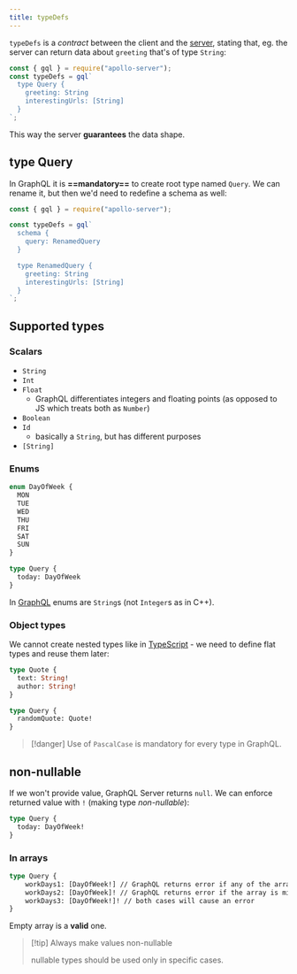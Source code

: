 ```yaml
---
title: typeDefs
---
```


`typeDefs` is a _contract_ between the client and the [server](/Knowledge/graph-ql/server.md), stating that, eg. the server can return data about `greeting` that's of type `String`:

```js
const { gql } = require("apollo-server");
const typeDefs = gql`
  type Query {
    greeting: String
    interestingUrls: [String]
  }
`;
```

This way the server **guarantees** the data shape.

## type Query

In GraphQL it is **==mandatory==** to create root type named `Query`. We can rename it, but then we'd need to redefine a schema as well:

```js
const { gql } = require("apollo-server");

const typeDefs = gql`
  schema {
    query: RenamedQuery
  }

  type RenamedQuery {
    greeting: String
    interestingUrls: [String]
  }
`;
```

## Supported types

### Scalars

- `String`
- `Int`
- `Float`
  - GraphQL differentiates integers and floating points (as opposed to JS which treats both as `Number`)
- `Boolean`
- `Id`
  - basically a `String`, but has different purposes
- `[String]`

### Enums

```graphql
enum DayOfWeek {
  MON
  TUE
  WED
  THU
  FRI
  SAT
  SUN
}

type Query {
  today: DayOfWeek
}
```

In [GraphQL](/Knowledge/graph-ql/graph-ql.md) enums are `String`s (not `Integer`s as in C++).

### Object types

We cannot create nested types like in [TypeScript](/TypeScript) - we need to define flat types and reuse them later:

```graphql
type Quote {
  text: String!
  author: String!
}

type Query {
  randomQuote: Quote!
}
```

> [!danger] Use of `PascalCase` is mandatory for every type in GraphQL.

## non-nullable

If we won't provide value, GraphQL Server returns `null`. We can enforce returned value with `!` (making type _non-nullable_):

```graphql
type Query {
  today: DayOfWeek!
}
```

### In arrays

```graphql
type Query {
	workDays1: [DayOfWeek!] // GraphQL returns error if any of the array elements is `null`
	workDays2: [DayOfWeek]! // GraphQL returns error if the array is missing
	workDays3: [DayOfWeek!]! // both cases will cause an error
}

```

Empty array is a **valid** one.

> [!tip] Always make values non-nullable
>
> nullable types should be used only in specific cases.
